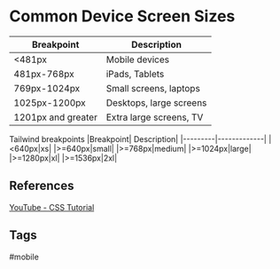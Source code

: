 # Common Device Screen Sizes 

|Breakpoint| Description|
|---------|-------------|
|<481px|Mobile devices|
|481px-768px| iPads, Tablets|
|769px-1024px|Small screens, laptops|
|1025px-1200px|Desktops, large screens|
|1201px and greater|Extra large screens, TV|

Tailwind breakpoints
|Breakpoint| Description|
|---------|-------------|
|<640px|xs|
|>=640px|small|
|>=768px|medium|
|>=1024px|large|
|>=1280px|xl|
|>=1536px|2xl|

## References
[YouTube - CSS Tutorial](https://www.youtube.com/watch?v=OXGznpKZ_sA)

## Tags
#mobile

